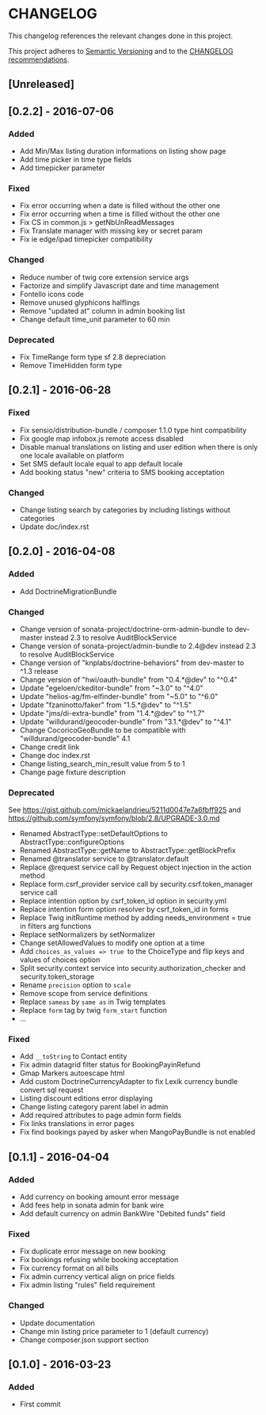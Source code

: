 CHANGELOG
=========

This changelog references the relevant changes done in this project.

This project adheres to [Semantic Versioning](http://semver.org/) 
and to the [CHANGELOG recommendations](http://keepachangelog.com/).


## [Unreleased]


## [0.2.2] - 2016-07-06

### Added
- Add Min/Max listing duration informations on listing show page
- Add time picker in time type fields
- Add timepicker parameter

### Fixed
- Fix error occurring when a date is filled without the other one
- Fix error occurring when a time is filled without the other one
- Fix CS in common.js > getNbUnReadMessages
- Fix Translate manager with missing key or secret param
- Fix ie edge/ipad timepicker compatibility

### Changed
- Reduce number of twig core extension service args
- Factorize and simplify Javascript date and time management
- Fontello icons code
- Remove unused glyphicons halflings
- Remove "updated at" column in admin booking list
- Change default time_unit parameter to 60 min

### Deprecated
- Fix TimeRange form type sf 2.8 depreciation
- Remove TimeHidden form type


## [0.2.1] - 2016-06-28

### Fixed
- Fix sensio/distribution-bundle / composer 1.1.0 type hint compatibility
- Fix google map infobox.js remote access disabled
- Disable manual translations on listing and user edition when there is only one locale available on platform
- Set SMS default locale equal to app default locale
- Add booking status "new" criteria to SMS booking acceptation

### Changed
- Change listing search by categories by including listings without categories
- Update doc/index.rst


## [0.2.0] - 2016-04-08

### Added
- Add DoctrineMigrationBundle
      
### Changed
- Change version of sonata-project/doctrine-orm-admin-bundle to dev-master instead 2.3 to resolve AuditBlockService
- Change version of sonata-project/admin-bundle to 2.4@dev instead 2.3 to resolve AuditBlockService
- Change version of "knplabs/doctrine-behaviors" from dev-master to ^1.3 release
- Change version of "hwi/oauth-bundle" from "0.4.*@dev" to "^0.4"
- Update "egeloen/ckeditor-bundle" from "~3.0" to "^4.0"
- Update "helios-ag/fm-elfinder-bundle" from "~5.0" to "^6.0"
- Update "fzaninotto/faker" from "1.5.*@dev" to "^1.5"
- Update "jms/di-extra-bundle" from "1.4.*@dev" to "^1.7"
- Update "willdurand/geocoder-bundle" from "3.1.*@dev" to "^4.1"
- Change CocoricoGeoBundle to be compatible with "willdurand/geocoder-bundle" 4.1
- Change credit link
- Change doc index.rst
- Change listing_search_min_result value from 5 to 1
- Change page fixture description

### Deprecated

See https://gist.github.com/mickaelandrieu/5211d0047e7a6fbff925 and 
https://github.com/symfony/symfony/blob/2.8/UPGRADE-3.0.md

- Renamed AbstractType::setDefaultOptions to AbstractType::configureOptions
- Renamed AbstractType::getName to AbstractType::getBlockPrefix
- Renamed @translator service to @translator.default
- Replace @request service call by Request object injection in the action method
- Replace form.csrf_provider service call by security.csrf.token_manager service call
- Replace intention option by csrf_token_id option in security.yml 
- Replace intention form option resolver by csrf_token_id in forms
- Replace Twig initRuntime method by adding needs_environment = true in filters arg functions
- Replace setNormalizers by setNormalizer
- Change setAllowedValues to modify one option at a time
- Add `choices_as_values => true `to the ChoiceType and flip keys and values of choices option
- Split security.context service into security.authorization_checker and security.token_storage
- Rename `precision` option to `scale`
- Remove scope from service definitions
- Replace `sameas` by `same as` in Twig templates
- Replace `form` tag by twig `form_start` function 
- ... 

### Fixed
- Add `__toString` to Contact entity 
- Fix admin datagrid filter status for BookingPayinRefund
- Gmap Markers autoescape html
- Add custom DoctrineCurrencyAdapter to fix Lexik currency bundle convert sql request
- Listing discount editions error displaying
- Change listing category parent label in admin
- Add required attributes to page admin form fields
- Fix links translations in error pages
- Fix find bookings payed by asker when MangoPayBundle is not enabled

## [0.1.1] - 2016-04-04

### Added
- Add currency on booking amount error message 
- Add fees help in sonata admin for bank wire
- Add default currency on admin BankWire "Debited funds" field

### Fixed
- Fix duplicate error message on new booking 
- Fix bookings refusing while booking acceptation
- Fix currency format on all bills
- Fix admin currency vertical align on price fields 
- Fix admin listing "rules" field requirement 
      
### Changed
- Update documentation
- Change min listing price parameter to 1 (default currency)
- Change composer.json support section


## [0.1.0] - 2016-03-23

### Added

- First commit

